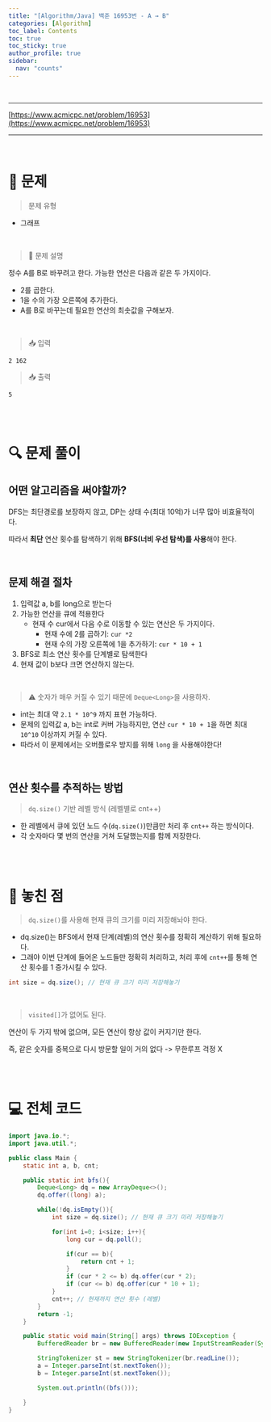 ```yaml
---
title: "[Algorithm/Java] 백준 16953번 - A → B"
categories: [Algorithm]
toc_label: Contents
toc: true
toc_sticky: true
author_profile: true
sidebar:
  nav: "counts"
---
```


<br>

---

[https://www.acmicpc.net/problem/16953](https://www.acmicpc.net/problem/16953)

---

<br>

# 📌 문제

> 문제 유형

- 그래프

<br>

> 📘 문제 설명

정수 A를 B로 바꾸려고 한다. 가능한 연산은 다음과 같은 두 가지이다.

- 2를 곱한다.
- 1을 수의 가장 오른쪽에 추가한다.
- A를 B로 바꾸는데 필요한 연산의 최솟값을 구해보자.

<br>

> 📥 입력

```
2 162
```

> 📥 출력

```
5
```

<br><br>

# 🔍 문제 풀이

## 어떤 알고리즘을 써야할까?

DFS는 최단경로를 보장하지 않고, DP는 상태 수(최대 10억)가 너무 많아 비효율적이다.

따라서 **최단** 연산 횟수를 탐색하기 위해 **BFS(너비 우선 탐색)를 사용**해야 한다.

<br>

## 문제 해결 절차

1. 입력값 a, b를 long으로 받는다
2. 가능한 연산을 큐에 적용한다
   - 현재 수 cur에서 다음 수로 이동할 수 있는 연산은 두 가지이다.
     - 현재 수에 2를 곱하기: `cur *2`
     - 현재 수의 가장 오른쪽에 1을 추가하기: `cur * 10 + 1`
3. BFS로 최소 연산 횟수를 단계별로 탐색한다
4. 현재 값이 b보다 크면 연산하지 않는다.

<br>

> ⚠️ 숫자가 매우 커질 수 있기 때문에 `Deque<Long>`을 사용하자.

- int는 최대 약 `2.1 * 10^9` 까지 표현 가능하다.
- 문제의 입력값 a, b는 int로 커버 가능하지만, 연산 `cur * 10 + 1`을 하면 최대 `10^10` 이상까지 커질 수 있다.
- 따라서 이 문제에서는 오버플로우 방지를 위해 `long` 을 사용해야한다!

<br>

## 연산 횟수를 추적하는 방법

> `dq.size()` 기반 레벨 방식 (레벨별로 cnt++)

- 한 레벨에서 큐에 있던 노드 수(`dq.size()`)만큼만 처리 후 `cnt++` 하는 방식이다.
- 각 숫자마다 몇 번의 연산을 거쳐 도달했는지를 함께 저장한다.

<br><br>

# 📌 놓친 점

> `dq.size()`를 사용해 현재 큐의 크기를 미리 저장해놔야 한다.

- dq.size()는 BFS에서 현재 단계(레벨)의 연산 횟수를 정확히 계산하기 위해 필요하다.
- 그래야 이번 단계에 들어온 노드들만 정확히 처리하고, 처리 후에 `cnt++`를 통해 연산 횟수를 1 증가시킬 수 있다.

```java
int size = dq.size(); // 현재 큐 크기 미리 저장해놓기
```

<br>

> `visited[]`가 없어도 된다.

연산이 두 가지 밖에 없으며, 모든 연산이 항상 값이 커지기만 한다.

즉, 같은 숫자를 중복으로 다시 방문할 일이 거의 없다 -> 무한루프 걱정 X

<br><br>

# 💻 전체 코드

```java
import java.io.*;
import java.util.*;

public class Main {
    static int a, b, cnt;

    public static int bfs(){
        Deque<Long> dq = new ArrayDeque<>();
        dq.offer((long) a);

        while(!dq.isEmpty()){
            int size = dq.size(); // 현재 큐 크기 미리 저장해놓기

            for(int i=0; i<size; i++){
                long cur = dq.poll();

                if(cur == b){
                    return cnt + 1;
                }
                if (cur * 2 <= b) dq.offer(cur * 2);
                if (cur <= b) dq.offer(cur * 10 + 1);
            }
            cnt++; // 현재까지 연산 횟수 (레벨)
        }
        return -1;
    }

    public static void main(String[] args) throws IOException {
        BufferedReader br = new BufferedReader(new InputStreamReader(System.in));

        StringTokenizer st = new StringTokenizer(br.readLine());
        a = Integer.parseInt(st.nextToken());
        b = Integer.parseInt(st.nextToken());

        System.out.println((bfs()));

    }
}
```

<br>
